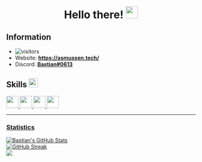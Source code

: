 <h1 align="center">Hello there! <img src = "https://raw.githubusercontent.com/MartinHeinz/MartinHeinz/master/wave.gif" width = 32px></h1>

## Information
- ![visitors](https://visitor-badge.glitch.me/badge?page_id=BastianAsmussen.BastianAsmussen)
- Website: **https://asmussen.tech/**
- Discord: <a href="https://discord.asmussen.tech/">**Bastian#0613**</a>

<h2>Skills <img src="https://media2.giphy.com/media/QssGEmpkyEOhBCb7e1/giphy.gif?cid=ecf05e47a0n3gi1bfqntqmob8g9aid1oyj2wr3ds3mg700bl&rid=giphy.gif" width=24px></h2>
<a href=https://github.com/BastianAsmussen?tab=repositories&q=&type=&language=java&sort=> <img width='32px' src='https://raw.githubusercontent.com/rahulbanerjee26/githubAboutMeGenerator/main/icons/java.svg'/>
<a href=https://github.com/BastianAsmussen?tab=repositories&q=&type=&language=linux&sort=> <img width='32px' src='https://raw.githubusercontent.com/rahulbanerjee26/githubAboutMeGenerator/main/icons/linux.svg'/>
  <a href=https://github.com/BastianAsmussen?tab=repositories&q=&type=&language=csharp&sort=> <img width='32px' src='https://raw.githubusercontent.com/rahulbanerjee26/githubAboutMeGenerator/main/icons/csharp.svg'/>
<a href=https://github.com/BastianAsmussen?tab=repositories&q=&type=&language=cpp&sort=> <img width='32px' src='https://raw.githubusercontent.com/rahulbanerjee26/githubAboutMeGenerator/main/icons/cpp.svg'/>

<hr>

### Statistics
[![Bastian's GitHub Stats](https://github-readme-stats.vercel.app/api?username=BastianAsmussen&show_icons=true&theme=synthwave&include_all_commits=true&count_private=true&hide_border=true)]()  
[![GitHub Streak](https://github-readme-streak-stats.herokuapp.com?user=BastianAsmussen&theme=midnight-purple&hide_border=true&currStreakLabel=E4289E&background=2B213A&fire=E4289E&sideNums=E4289E&currStreakNum=E4289E)](https://git.io/streak-stats)  
<img align="center" src="https://github-readme-stats.vercel.app/api/top-langs/?username=BastianAsmussen&theme=synthwave&include_all_commits=true&hide_border=true"/>  
